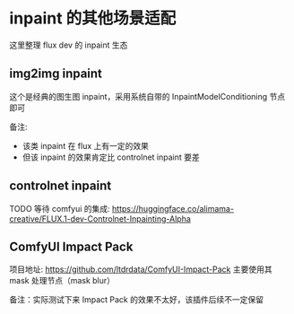 # inpaint 的其他场景适配
这里整理 flux dev 的 inpaint 生态

## img2img inpaint
这个是经典的图生图 inpaint，采用系统自带的 InpaintModelConditioning 节点即可  

备注:  
- 该类 inpaint 在 flux 上有一定的效果  
- 但该 inpaint 的效果肯定比 controlnet inpaint 要差

## controlnet inpaint
TODO 等待 comfyui 的集成: https://huggingface.co/alimama-creative/FLUX.1-dev-Controlnet-Inpainting-Alpha

## ComfyUI Impact Pack
项目地址: https://github.com/ltdrdata/ComfyUI-Impact-Pack
主要使用其 mask 处理节点（mask blur）

备注：实际测试下来 Impact Pack 的效果不太好，该插件后续不一定保留
